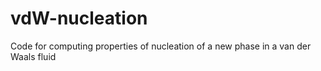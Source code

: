 # vdW-nucleation
Code for computing properties of nucleation of a new phase in a van der Waals fluid
